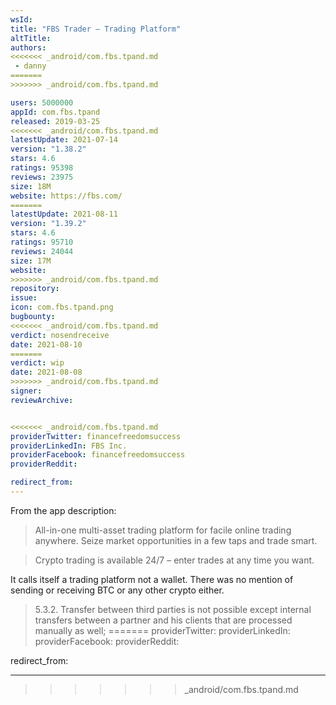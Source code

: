 ```yaml
---
wsId: 
title: "FBS Trader — Trading Platform"
altTitle: 
authors:
<<<<<<< _android/com.fbs.tpand.md
 - danny
=======
>>>>>>> _android/com.fbs.tpand.md

users: 5000000
appId: com.fbs.tpand
released: 2019-03-25
<<<<<<< _android/com.fbs.tpand.md
latestUpdate: 2021-07-14
version: "1.38.2"
stars: 4.6
ratings: 95398
reviews: 23975
size: 18M
website: https://fbs.com/
=======
latestUpdate: 2021-08-11
version: "1.39.2"
stars: 4.6
ratings: 95710
reviews: 24044
size: 17M
website: 
>>>>>>> _android/com.fbs.tpand.md
repository: 
issue: 
icon: com.fbs.tpand.png
bugbounty: 
<<<<<<< _android/com.fbs.tpand.md
verdict: nosendreceive
date: 2021-08-10
=======
verdict: wip
date: 2021-08-08
>>>>>>> _android/com.fbs.tpand.md
signer: 
reviewArchive:


<<<<<<< _android/com.fbs.tpand.md
providerTwitter: financefreedomsuccess
providerLinkedIn: FBS Inc.
providerFacebook: financefreedomsuccess
providerReddit: 

redirect_from:
---
```

From the app description:
>All-in-one multi-asset trading platform for facile online trading anywhere. Seize market opportunities in a few taps and trade smart.

>Crypto trading is available 24/7 – enter trades at any time you want.

It calls itself a trading platform not a wallet. There was no mention of sending or receiving BTC or any other crypto either.

>5.3.2. Transfer between third parties is not possible except internal transfers between a partner and his clients that are processed manually as well;
=======
providerTwitter: 
providerLinkedIn: 
providerFacebook: 
providerReddit: 

redirect_from:

---

>>>>>>> _android/com.fbs.tpand.md


